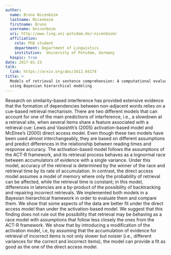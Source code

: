 ```yaml
---
author:
  name: Bruno Nicenboim
  lastname: Nicenboim
  firstname: Bruno
  username: bnicenboim
  uri: http://www.ling.uni-potsdam.de/~nicenboim/
  affiliation:
    role: PhD student
    department: Department of Linguistics
    institution:  University of Potsdam, Germany
  haspic: true
date: 2017-01-23
talk:
  link: https://arxiv.org/abs/1612.04174
title: >
  Models of retrieval in sentence comprehension: A computational evaluation 
  using Bayesian hierarchical modeling
---
```

Research on similarity-based interference has provided extensive evidence
that the formation of dependencies between non-adjacent words relies on a
cue-based retrieval mechanism. There are two different models that can account
for one of the main predictions of interference, i.e., a slowdown at a
retrieval site, when several items share a feature associated with a retrieval
cue: Lewis and Vasishth’s (2005) activation-based model and McElree’s (2000)
direct access model. Even though these two models have been used almost
interchangeably, they are based on different assumptions and predict differences
in the relationship between reading times and response accuracy. The
activation-based model follows the assumptions of the ACT-R framework, and
its retrieval process behaves as a lognormal race between accumulators of
evidence with a single variance. Under this model, accuracy of the retrieval
is determined by the winner of the race and retrieval time by its rate of
accumulation. In contrast, the direct access model assumes a model of memory
where only the probability of retrieval can be affected, while the retrieval
time is constant; in this model, differences in latencies are a by-product of
the possibility of backtracking and repairing incorrect retrievals. We implemented
both models in a Bayesian hierarchical framework in order to evaluate them
and compare them. We show that some aspects of the data are better fit under
the direct access model than under the activation-based model. We suggest that
this finding does not rule out the possibility that retrieval may be behaving
as a race model with assumptions that follow less closely the ones from the
ACT-R framework. We show that by introducing a modification of the activation
model, i.e, by assuming that the accumulation of evidence for retrieval of
incorrect items is not only slower but noisier (i.e., different variances
for the correct and incorrect items), the model can provide a fit as good
as the one of the direct access model.


